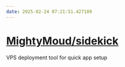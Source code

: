 ```yaml
---
date: 2025-02-24 07:21:51.427189
---
```


# [MightyMoud/sidekick](https://github.com/MightyMoud/sidekick)

VPS deployment tool for quick app setup